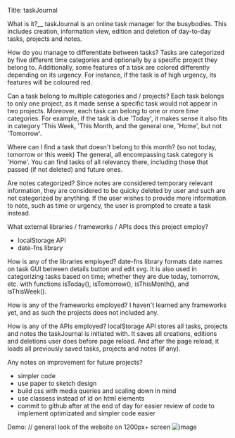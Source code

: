 Title: taskJournal

What is it?__
taskJournal is an online task manager for the busybodies. This includes creation, information view, edition and deletion of day-to-day tasks, projects and notes. 

How do you manage to differentiate between tasks?
Tasks are categorized by five different time categories and optionally by a specific project they belong to. Additionally, some features of a task are colored differently depending on its urgency. For instance, if the task is of high urgency, its features will be coloured red. 

Can a task belong to multiple categories and / projects?
Each task belongs to only one project, as it made sense a specific task would not appear in two projects. Moreover, each task can belong to one or more time categories. For example, if the task is due 'Today', it makes sense it also fits in category 'This Week, 'This Month, and the general one, 'Home', but not 'Tomorrow'.

Where can I find a task that doesn't belong to this month? (so not today, tomorrow or this week)
The general, all encompassing task category is 'Home'. You can find tasks of all relevancy there, including those that passed (if not deleted) and future ones.

Are notes categorized?
Since notes are considered temporary relevant information, they are considered to be quicky deleted by user and such are not categorized by anything. If the user wishes to provide more information to note, such as time or urgency, the user is prompted to create a task instead.

What external libraries / frameworks / APIs does this project employ?
+ localStorage API
+ date-fns library

How is any of the libraries employed?
date-fns library formats date names on task GUI between details button and edit svg. It is also used in categorizing tasks based on time; whether they are due today, tomorrow, etc. with functions isToday(), isTomorrow(), isThisMonth(), and isThisWeek().

How is any of the frameworks employed?
I haven't learned any frameworks yet, and as such the projects does not included any.

How is any of the APIs employed?
localStorage API stores all tasks, projects and notes the taskJournal is initiated with. It saves all creations, editions and deletions user does before page reload. And after the page reload, it loads all previously saved tasks, projects and notes (if any).

Any notes on improvement for future projects?
+ simpler code
+ use paper to sketch design
+ build css with media queries and scaling down in mind
+ use classess instead of id on html elements
+ commit to github after at the end of day for easier review of code to implement optimizated and simpler code easier

Demo:
// general look of the website on 1200px+ screen
![image](https://github.com/user-attachments/assets/666d943b-df05-40f4-ab2a-9a377ee0e4ee)
